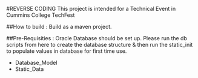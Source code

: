 #REVERSE CODING
This project is intended for a Technical Event in Cummins College TechFest 

##How to build :
Build as a maven project.

##Pre-Requisities : 
Oracle Database should be set up. Please run the db scripts from here to create the database structure & then run the static_init to populate values in database for first time use.
* Database_Model
* Static_Data

